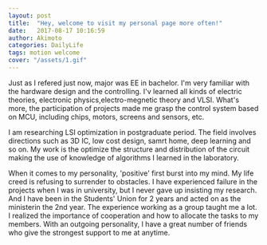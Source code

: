 ```yaml
---
layout: post
title:  "Hey, welcome to visit my personal page more often!"
date:   2017-08-17 10:16:59
author: Akimoto
categories: DailyLife
tags: motion welcome
cover: "/assets/1.gif"
---
```


<body>
Just as I refered just now, major was EE in bachelor. I'm very familiar with  the hardware design and the controlling. I'v learned all kinds of electric theories, electronic physics,electro-megnetic theory and VLSI. What's more, the participation of projects made me grasp the control system based on MCU, including chips, motors, screens and sensors, etc.

I am researching LSI optimization in postgraduate period. The field involves directions such as 3D IC, low cost design, samrt home, deep learning and so on. My work is the optimize the structure and distribution of the circuit making the use of knowledge of algorithms I learned in the laboratory.

When it comes to my personality, 'positive' first burst into my mind. My life creed is refusing to surrender to obstacles. I have experienced failure in the projects when I was in university, but I never gave up insisting my research. And I have been in the Students' Union for 2 years and acted on as the ministerin the 2nd year. The experience working as a group taught me a lot. I realized the importance of cooperation and how to allocate the tasks to my members. With an outgoing personality, I have a great number of friends who give the strongest support to me at anytime.


<script>window._bd_share_config={"common":{"bdSnsKey":{"tsina":"712192357","tsohu":"712192357"},"bdText":"","bdMini":"2","bdMiniList":false,"bdPic":"","bdStyle":"0","bdSize":"16"},"slide":{"type":"slide","bdImg":"2","bdPos":"right","bdTop":"100"},"image":{"viewList":["qzone","tsina","tqq","weixin","douban","youdao","fbook","linkedin","sqq","tieba","isohu","twi","copy"],"viewText":"分享到：","viewSize":"16"},"selectShare":{"bdContainerClass":null,"bdSelectMiniList":["qzone","tsina","tqq","weixin","douban","youdao","fbook","linkedin","sqq","tieba","isohu","twi","copy"]}};with(document)0[(getElementsByTagName('head')[0]||body).appendChild(createElement('script')).src='http://bdimg.share.baidu.com/static/api/js/share.js?v=89860593.js?cdnversion='+~(-new Date()/36e5)];</script>


<div class="cm-article" data-key="AkimotoYuduki.id"></div>

<link rel="stylesheet" href="//comment.moe/dest/static/css/plus.css">

<script src="//comment.moe/dest/static/js/build.js" charset="UTF-8"></script>


</body>